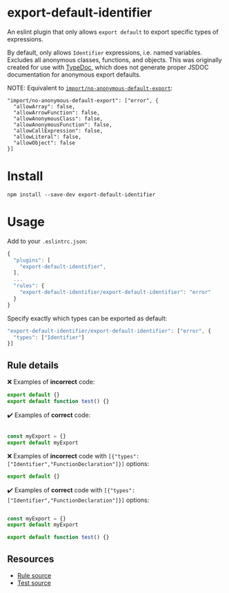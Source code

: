 # export-default-identifier

An eslint plugin that only allows `export default` to export specific types of expressions.

By default, only allows `Identifier` expressions, i.e. named variables. Excludes all anonymous classes, functions, and objects. This was originally created for use with [TypeDoc](https://typedoc.org/), which does not generate proper JSDOC documentation for anonymous export defaults.

NOTE: Equivalent to [`import/no-anonymous-default-export`](https://github.com/benmosher/eslint-plugin-import/blob/master/docs/rules/no-anonymous-default-export.md):

```
"import/no-anonymous-default-export": ["error", {
  "allowArray": false,
  "allowArrowFunction": false,
  "allowAnonymousClass": false,
  "allowAnonymousFunction": false,
  "allowCallExpression": false,
  "allowLiteral": false,
  "allowObject": false
}]
```

# Install

```
npm install --save-dev export-default-identifier
```

# Usage

Add to your `.eslintrc.json`:

```js
{
  "plugins": [
    "export-default-identifier",
  ],
  ...
  "rules": {
    "export-default-identifier/export-default-identifier": "error"
  }
}
```

Specify exactly which types can be exported as default:

```js
"export-default-identifier/export-default-identifier": ["error", {
  "types": ["Identifier"]
}]
```

## Rule details

❌ Examples of **incorrect** code:
```js
export default {}
export default function test() {}
```

✔️ Examples of **correct** code:
```js

const myExport = {}
export default myExport
```

❌ Examples of **incorrect** code with `[{"types":["Identifier","FunctionDeclaration"]}]` options:
```js
export default {}
```

✔️ Examples of **correct** code with `[{"types":["Identifier","FunctionDeclaration"]}]` options:
```js

const myExport = {}
export default myExport

export default function test() {}
```

## Resources

* [Rule source](/src/rules/export-default-identifier.ts)
* [Test source](/src/rules/export-default-identifier.test.ts)
